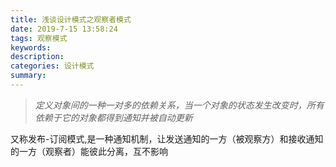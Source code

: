 ```yaml
---
title: 浅谈设计模式之观察者模式
date: 2019-7-15 13:58:24
tags: 观察模式
keywords:
description:
categories: 设计模式
summary: 
---
```


> *定义对象间的一种一对多的依赖关系，当一个对象的状态发生改变时，所有依赖于它的对象都得到通知并被自动更新*

又称发布-订阅模式,是一种通知机制，让发送通知的一方（被观察方）和接收通知的一方（观察者）能彼此分离，互不影响

